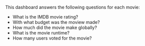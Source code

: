 This dashboard answers the following questions for each movie:

- What is the IMDB movie rating?
- With what budget was the moview made?
- How much did the movie make globally?
- What is the movie runtime?
- How many users voted for the movie?
